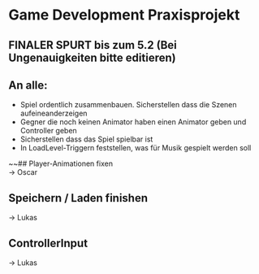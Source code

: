 # Game Development Praxisprojekt

## FINALER SPURT bis zum 5.2 (Bei Ungenauigkeiten bitte editieren)
## An alle: 
- Spiel ordentlich zusammenbauen. Sicherstellen dass die Szenen aufeineanderzeigen
- Gegner die noch keinen Animator haben einen Animator geben und Controller geben
- Sicherstellen dass das Spiel spielbar ist
- In LoadLevel-Triggern feststellen, was für Musik gespielt werden soll

~~## Player-Animationen fixen			
-> Oscar

## Speichern / Laden finishen
-> Lukas

## ControllerInput
-> Lukas

